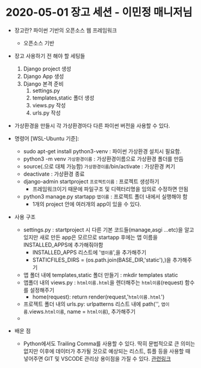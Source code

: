 # 2020-05-01 장고 세션 - 이민정 매니저님

- 장고란? 파이썬 기반의 오픈소스 웹 프레임워크   
  - 오픈소스 기반

- 장고 사용하기 전 해야 할 세팅들
  1. Django project 생성
  2. Django App 생성
  3. Django 본격 준비
     1. settings.py
     2. templates,static 폴더 생성
     3. views.py 작성
     4. urls.py 작성

- 가상환경을 만들시 각 가상환경마다 다른 파이썬 버전을 사용할 수 있다.


- 명령어 [WSL-Ubuntu 기준]: 
  - sudo apt-get install python3-venv : 파이썬 가상환경 설치시 필요함.
  - python3 -m venv `가상환경이름` : 가상환경이름으로 가상환경 폴더를 만듬
  - source(.으로 대체 가능함) `가상환경이름`/bin/activate : 가상환경 켜기
  - deactivate : 가상환경 종료
  - django-admin startproject `프로젝트이름` : 프로젝트 생성하기
    - 프레임워크이기 때문에 파일구조 및 디렉터리명을 임의로 수정하면 안됨
  - python3 manage.py startapp `앱이름` : 프로젝트 폴더 내에서 실행해야 함
    - 1개의 project 안에 여러개의 app이 있을 수 있다.

- 사용 구조
  - settings.py : startproject 시 다른 기본 코드들(manage,asgi ...etc)을 알고 있지만 새로 만든 app은 모르므로 startapp 후에는 앱 이름을 INSTALLED_APPS에 추가해줘야함
    - INSTALLED_APPS 리스트에 '`앱이름`',을 추가해주기
    - STATICFILES_DIRS = (os.path.join(BASE_DIR,'static'),)을 추가해주기
  - 앱 폴더 내에 templates,static 폴더 만들기 : mkdir templates static
  - 앱폴더 내의 views.py : `html이름.html`을 렌더해주는 `html이름`(request) 함수를 설정해주기
    - home(request): return render(request,'`html이름.html`')
  - 프로젝트 폴더 내의 urls.py: urlpatterns 리스트 내에 path('', `앱이름`.views.`html이름`, name = `html이름`), 추가해주기
  - 

- 배운 점
  - Python에서도 Trailing Comma를 사용할 수 있다. 딱히 문법적으로 큰 의미는 없지만 이후에 데이터가 추가될 것으로 예상되는 리스트, 튜플 등을 사용할 때 넣어주면 GIT 및 VSCODE 관리상 용이점을 가질 수 있다. [관련링크](https://mingrammer.com/tips-of-using-comma-in-python/)